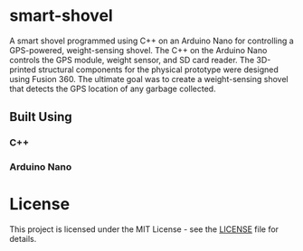 # smart-shovel
A smart shovel programmed using C++ on an Arduino Nano for controlling a GPS-powered, weight-sensing shovel. The C++ on the Arduino Nano controls the GPS module, weight sensor, and SD card reader. The 3D-printed structural components for the physical prototype were designed using Fusion 360. The ultimate goal was to create a weight-sensing shovel that detects the GPS location of any garbage collected.

## Built Using
### C++
### Arduino Nano

# License
This project is licensed under the MIT License - see the <a href="https://github.com/paulyan678/smart-shovel/blob/main/LICENSE">LICENSE</a> file for details.
